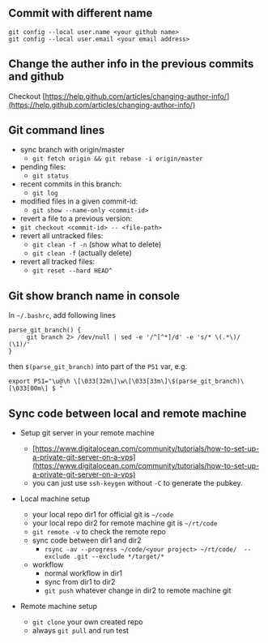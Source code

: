 ## Commit with different name
```
git config --local user.name <your github name>
git config --local user.email <your email address>
```

## Change the auther info in the previous commits and github
Checkout [https://help.github.com/articles/changing-author-info/](https://help.github.com/articles/changing-author-info/)

## Git command lines
* sync branch with origin/master
  * `git fetch origin && git rebase -i origin/master`
* pending files:
  * `git status`
* recent commits in this branch:
  * `git log`
* modified files in a given commit-id:
  * `git show --name-only <commit-id>`
* revert a file to a previous version:
* `git checkout <commit-id> -- <file-path>`
* revert all untracked files:
  * `git clean -f -n`  (show what to delete)
  * `git clean -f`  (actually delete)
* revert all tracked files:
  * `git reset --hard HEAD^`

## Git show branch name in console
In `~/.bashrc`, add following lines
```
parse_git_branch() {
     git branch 2> /dev/null | sed -e '/^[^*]/d' -e 's/* \(.*\)/ (\1)/'
}
```
then `$(parse_git_branch)` into part of the `PS1` var, e.g.
```
export PS1="\u@\h \[\033[32m\]\w\[\033[33m\]\$(parse_git_branch)\[\033[00m\] $ "
```

## Sync code between local and remote machine
* Setup git server in your remote machine
  * [https://www.digitalocean.com/community/tutorials/how-to-set-up-a-private-git-server-on-a-vps](https://www.digitalocean.com/community/tutorials/how-to-set-up-a-private-git-server-on-a-vps)
  * you can just use `ssh-keygen` without `-C` to generate the pubkey.

* Local machine setup
  * your local repo dir1 for official git is `~/code`
  * your local repo dir2 for remote machine git is `~/rt/code`
  * `git remote -v` to check the remote repo
  * sync code between dir1 and dir2
    * `rsync -av --progress ~/code/<your project> ~/rt/code/  --exclude .git --exclude */target/*`
  * workflow
    * normal workflow in dir1
    * sync from dir1 to dir2
    * `git push` whatever change in dir2 to remote machine git

* Remote machine setup
  * `git clone` your own created repo
  * always `git pull` and run test
